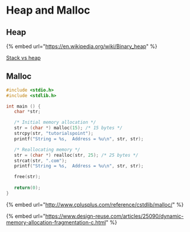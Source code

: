 # Heap and Malloc

## Heap

{% embed url="https://en.wikipedia.org/wiki/Binary_heap" %}

[Stack vs heap](https://www.guru99.com/stack-vs-heap.html)

## Malloc

```c
#include <stdio.h>
#include <stdlib.h>

int main () {
   char *str;

   /* Initial memory allocation */
   str = (char *) malloc(15); /* 15 bytes */
   strcpy(str, "tutorialspoint");
   printf("String = %s,  Address = %u\n", str, str);

   /* Reallocating memory */
   str = (char *) realloc(str, 25); /* 25 bytes */
   strcat(str, ".com");
   printf("String = %s,  Address = %u\n", str, str);

   free(str);
   
   return(0);
}
```

{% embed url="http://www.cplusplus.com/reference/cstdlib/malloc/" %}

{% embed url="https://www.design-reuse.com/articles/25090/dynamic-memory-allocation-fragmentation-c.html" %}



